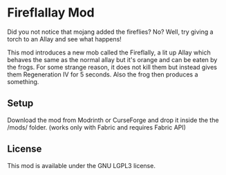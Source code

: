 # Fireflallay Mod
Did you not notice that mojang added the fireflies? No? Well, try giving a torch to an Allay and see what happens! 

This mod introduces a new mob called the Fireflally, a lit up Allay which behaves the same as the normal allay but it's orange and can be eaten by the frogs. For some strange reason, it does not kill them but instead gives them Regeneration IV for 5 seconds. Also the frog then produces a something.

## Setup

Download the mod from Modrinth or CurseForge and drop it inside the the /mods/ folder. (works only with Fabric and requires Fabric API)

## License

This mod is available under the GNU LGPL3 license. 
